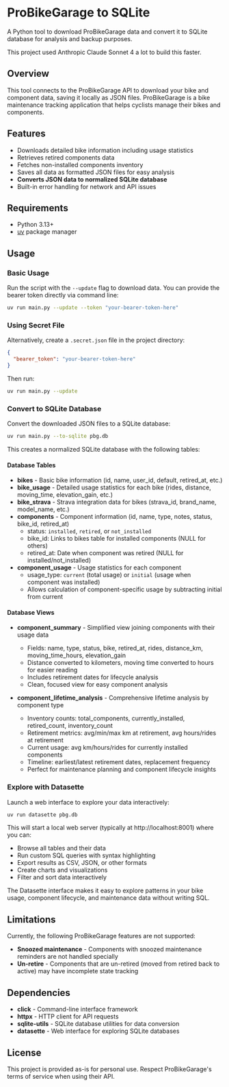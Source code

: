 # ProBikeGarage to SQLite

A Python tool to download ProBikeGarage data and convert it to SQLite database for analysis and backup purposes.

This project used Anthropic Claude Sonnet 4 a lot to build this faster.

## Overview

This tool connects to the ProBikeGarage API to download your bike and component data, saving it locally as JSON files. ProBikeGarage is a bike maintenance tracking application that helps cyclists manage their bikes and components.

## Features

- Downloads detailed bike information including usage statistics
- Retrieves retired components data
- Fetches non-installed components inventory
- Saves all data as formatted JSON files for easy analysis
- **Converts JSON data to normalized SQLite database**
- Built-in error handling for network and API issues

## Requirements

- Python 3.13+
- [uv](https://docs.astral.sh/uv/) package manager

## Usage

### Basic Usage

Run the script with the `--update` flag to download data.
You can provide the bearer token directly via command line:

```bash
uv run main.py --update --token "your-bearer-token-here"
```

### Using Secret File

Alternatively, create a `.secret.json` file in the project directory:

```json
{
  "bearer_token": "your-bearer-token-here"
}
```

Then run:

```bash
uv run main.py --update
```

### Convert to SQLite Database

Convert the downloaded JSON files to a SQLite database:

```bash
uv run main.py --to-sqlite pbg.db
```

This creates a normalized SQLite database with the following tables:

#### Database Tables

- **bikes** - Basic bike information (id, name, user_id, default, retired_at, etc.)
- **bike_usage** - Detailed usage statistics for each bike (rides, distance, moving_time, elevation_gain, etc.)
- **bike_strava** - Strava integration data for bikes (strava_id, brand_name, model_name, etc.)
- **components** - Component information (id, name, type, notes, status, bike_id, retired_at)
  - status: `installed`, `retired`, or `not_installed`
  - bike_id: Links to bikes table for installed components (NULL for others)
  - retired_at: Date when component was retired (NULL for installed/not_installed)
- **component_usage** - Usage statistics for each component
  - usage_type: `current` (total usage) or `initial` (usage when component was installed)
  - Allows calculation of component-specific usage by subtracting initial from current

#### Database Views

- **component_summary** - Simplified view joining components with their usage data
  - Fields: name, type, status, bike, retired_at, rides, distance_km, moving_time_hours, elevation_gain
  - Distance converted to kilometers, moving time converted to hours for easier reading
  - Includes retirement dates for lifecycle analysis
  - Clean, focused view for easy component analysis

- **component_lifetime_analysis** - Comprehensive lifetime analysis by component type
  - Inventory counts: total_components, currently_installed, retired_count, inventory_count
  - Retirement metrics: avg/min/max km at retirement, avg hours/rides at retirement
  - Current usage: avg km/hours/rides for currently installed components
  - Timeline: earliest/latest retirement dates, replacement frequency
  - Perfect for maintenance planning and component lifecycle insights


### Explore with Datasette

Launch a web interface to explore your data interactively:

```bash
uv run datasette pbg.db
```

This will start a local web server (typically at http://localhost:8001) where you can:

- Browse all tables and their data
- Run custom SQL queries with syntax highlighting
- Export results as CSV, JSON, or other formats
- Create charts and visualizations
- Filter and sort data interactively

The Datasette interface makes it easy to explore patterns in your bike usage, component lifecycle, and maintenance data without writing SQL.

## Limitations

Currently, the following ProBikeGarage features are not supported:
- **Snoozed maintenance** - Components with snoozed maintenance reminders are not handled specially
- **Un-retire** - Components that are un-retired (moved from retired back to active) may have incomplete state tracking

## Dependencies

- **click** - Command-line interface framework
- **httpx** - HTTP client for API requests
- **sqlite-utils** - SQLite database utilities for data conversion
- **datasette** - Web interface for exploring SQLite databases

## License

This project is provided as-is for personal use. Respect ProBikeGarage's terms of service when using their API.
